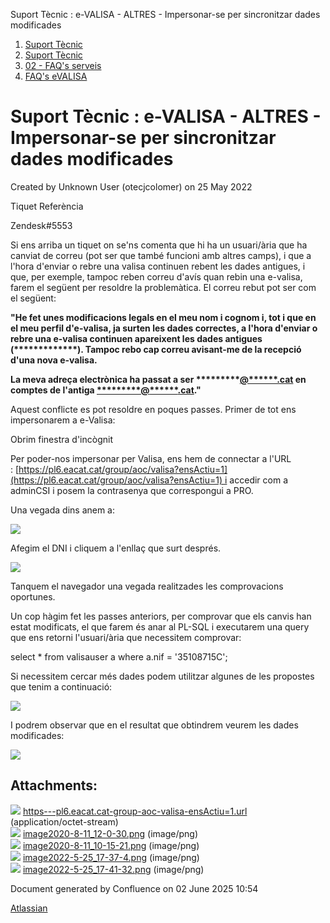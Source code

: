 Suport Tècnic : e-VALISA - ALTRES - Impersonar-se per sincronitzar dades modificades  

1.  [Suport Tècnic](index.md)
2.  [Suport Tècnic](13893782.md)
3.  [02 - FAQ's serveis](26313393.md)
4.  [FAQ's eVALISA](28705569.md)

Suport Tècnic : e-VALISA - ALTRES - Impersonar-se per sincronitzar dades modificades
====================================================================================

Created by Unknown User (otecjcolomer) on 25 May 2022

Tiquet Referència

Zendesk#5553

  

Si ens arriba un tiquet on se'ns comenta que hi ha un usuari/ària que ha canviat de correu (pot ser que també funcioni amb altres camps), i que a l'hora d'enviar o rebre una valisa continuen rebent les dades antigues, i que, per exemple, tampoc reben correu d'avís quan rebin una e-valisa, farem el següent per resoldre la problemàtica. El correu rebut pot ser com el següent:

**"He fet unes modificacions legals en el meu nom i cognom i, tot i que en el meu perfil d'e-valisa, ja surten les dades correctes, a l'hora d'enviar o rebre una e-valisa continuen apareixent les dades antigues (\*\*\*\*\*\*\*\*\*\*\*\*\*). Tampoc rebo cap correu avisant-me de la recepció d'una nova e-valisa.**

**La meva adreça electrònica ha passat a ser \*\*\*\*\*\*\*\*\*[@\*\*\*\*\*\*.cat](mailto:maytepalau@gencat.cat) en comptes de l'antiga [\*\*\*\*\*\*\*\*\*@](mailto:maitepalau@gencat.cat)[\*\*\*\*\*\*](mailto:maytepalau@gencat.cat)[.cat](mailto:maitepalau@gencat.cat)."**

  

Aquest conflicte es pot resoldre en poques passes. Primer de tot ens impersonarem a e-Valisa:

Obrim finestra d'incògnit

Per poder-nos impersonar per Valisa, ens hem de connectar a l'URL : [https://pl6.eacat.cat/group/aoc/valisa?ensActiu=1](https://pl6.eacat.cat/group/aoc/valisa?ensActiu=1) i accedir com a adminCSI i posem la contrasenya que correspongui a PRO. 

Una vegada dins anem a:

![](attachments/64981527/64981530.png)

Afegim el DNI i cliquem a l'enllaç que surt després.

![](attachments/64981527/64981529.png)

Tanquem el navegador una vegada realitzades les comprovacions oportunes.

Un cop hàgim fet les passes anteriors, per comprovar que els canvis han estat modificats, el que farem és anar al PL-SQL i executarem una query que ens retorni l'usuari/ària que necessitem comprovar:

select \* from valisauser a
where a.nif = '35108715C';

Si necessitem cercar més dades podem utilitzar algunes de les propostes que tenim a continuació:

![](attachments/64981527/64981531.png)

I podrem observar que en el resultat que obtindrem veurem les dades modificades:

![](attachments/64981527/64981532.png)

Attachments:
------------

![](images/icons/bullet_blue.gif) [https---pl6.eacat.cat-group-aoc-valisa-ensActiu=1.url](attachments/64981527/64981528.url) (application/octet-stream)  
![](images/icons/bullet_blue.gif) [image2020-8-11\_12-0-30.png](attachments/64981527/64981529.png) (image/png)  
![](images/icons/bullet_blue.gif) [image2020-8-11\_10-15-21.png](attachments/64981527/64981530.png) (image/png)  
![](images/icons/bullet_blue.gif) [image2022-5-25\_17-37-4.png](attachments/64981527/64981531.png) (image/png)  
![](images/icons/bullet_blue.gif) [image2022-5-25\_17-41-32.png](attachments/64981527/64981532.png) (image/png)  

Document generated by Confluence on 02 June 2025 10:54

[Atlassian](http://www.atlassian.com/)